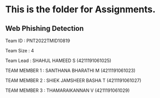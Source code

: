 #  This is the folder for Assignments.

## Web Phishing Detection

Team ID         : PNT2022TMID10819

Team Size       : 4

Team Lead       : SHAHUL HAMEED S (4211191061025)

TEAM MEMBER 1   : SANTHANA BHARATHI M (4211191061023)

TEAM MEMBER 2   : SHIEK JAMSHEER BASHA T (4211191061027)

TEAM MEMBER 3   : THAMARAIKANNAN V (4211191061029)

